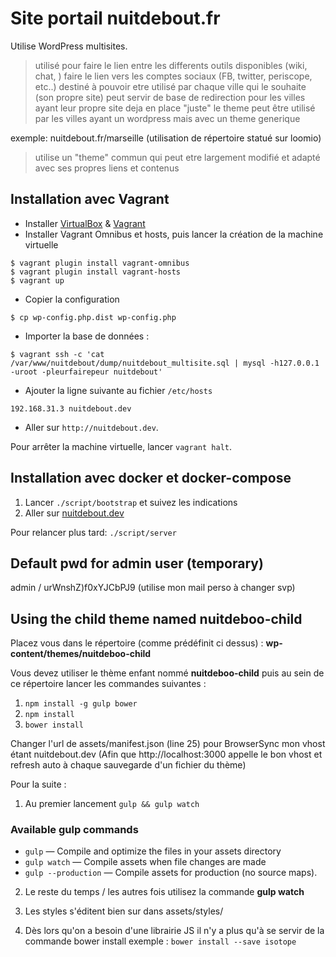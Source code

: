 # Site portail nuitdebout.fr

Utilise WordPress multisites.

> utilisé pour faire le lien entre les differents outils disponibles (wiki, chat, )
> faire le lien vers les comptes sociaux (FB, twitter, periscope, etc..)
> destiné à pouvoir etre utilisé par chaque ville qui le souhaite (son propre site)
> peut servir de base de redirection pour les villes ayant leur propre site deja en place
> "juste" le theme peut être utilisé par les villes ayant un wordpress mais avec un theme generique

exemple: nuitdebout.fr/marseille (utilisation de répertoire statué sur loomio)

> utilise un "theme" commun qui peut etre largement modifié et adapté avec ses propres liens et contenus

## Installation avec Vagrant

- Installer [VirtualBox](https://www.virtualbox.org/) & [Vagrant](https://docs.vagrantup.com/v2/installation/index.html)
- Installer Vagrant Omnibus et hosts, puis lancer la création de la machine virtuelle
```
$ vagrant plugin install vagrant-omnibus
$ vagrant plugin install vagrant-hosts
$ vagrant up
```
- Copier la configuration
```
$ cp wp-config.php.dist wp-config.php
```
- Importer la base de données :
```
$ vagrant ssh -c 'cat /var/www/nuitdebout/dump/nuitdebout_multisite.sql | mysql -h127.0.0.1 -uroot -pleurfairepeur nuitdebout'
```

- Ajouter la ligne suivante au fichier `/etc/hosts`
```
192.168.31.3 nuitdebout.dev
```
- Aller sur `http://nuitdebout.dev`.


Pour arrêter la machine virtuelle, lancer `vagrant halt`.

## Installation avec docker et docker-compose

1. Lancer `./script/bootstrap` et suivez les indications
1. Aller sur [nuitdebout.dev](http://nuitdebout.dev)

Pour relancer plus tard: `./script/server`

## Default pwd for admin user (temporary)

admin / urWnshZ)f0xYJCbPJ9 (utilise mon mail perso à changer svp)

## Using the child theme named nuitdeboo-child

Placez vous dans le répertoire (comme prédéfinit ci dessus) :
**wp-content/themes/nuitdeboo-child**

Vous devez utiliser le thème enfant nommé **nuitdeboo-child** puis au sein de ce répertoire lancer les commandes suivantes :

1. `npm install -g gulp bower`
2. `npm install`
3. `bower install`

Changer l'url de assets/manifest.json (line 25) pour BrowserSync mon vhost étant nuitdebout.dev (Afin que http://localhost:3000 appelle le bon vhost et refresh auto à chaque sauvegarde d'un fichier du thème)

Pour la suite :

1. Au premier lancement ` gulp && gulp watch `

### Available gulp commands

* `gulp` — Compile and optimize the files in your assets directory
* `gulp watch` — Compile assets when file changes are made
* `gulp --production` — Compile assets for production (no source maps).

2. Le reste du temps / les autres fois utilisez la commande
**gulp watch**

3. Les styles s'éditent bien sur dans assets/styles/

4. Dès lors qu'on a besoin d'une librairie JS il n'y a plus qu'à se servir de la commande bower install
exemple : ` bower install --save isotope `
